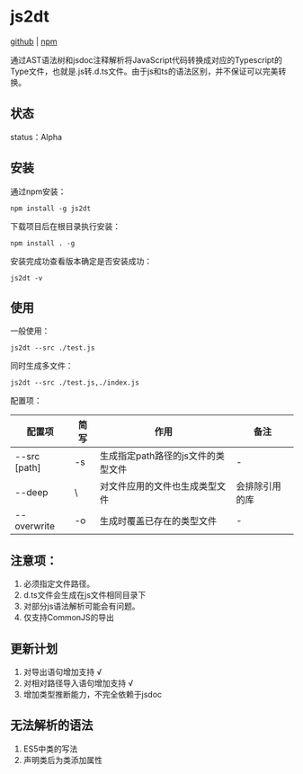 # js2dt

[github](https://github.com/demonskp/js2dt)  |  [npm](https://www.npmjs.com/package/js2dt)

通过AST语法树和jsdoc注释解析将JavaScript代码转换成对应的Typescript的Type文件，也就是.js转.d.ts文件。由于js和ts的语法区别，并不保证可以完美转换。

## 状态

status：Alpha

## 安装

通过npm安装：

```
npm install -g js2dt
```

下载项目后在根目录执行安装：

```
npm install . -g
```

安装完成功查看版本确定是否安装成功：

```
js2dt -v
```

## 使用

一般使用：

```
js2dt --src ./test.js
```

同时生成多文件：

```
js2dt --src ./test.js,./index.js
```

配置项：

配置项|简写|作用|备注
---|---|---|---
--src [path]|-s|生成指定path路径的js文件的类型文件|-
--deep | \ | 对文件应用的文件也生成类型文件 | 会排除引用的库
--overwrite| -o | 生成时覆盖已存在的类型文件 | -

## 注意项：

1. 必须指定文件路径。
2. d.ts文件会生成在js文件相同目录下
3. 对部分js语法解析可能会有问题。
4. 仅支持CommonJS的导出

## 更新计划

1. 对导出语句增加支持 √
2. 对相对路径导入语句增加支持 √
3. 增加类型推断能力，不完全依赖于jsdoc

## 无法解析的语法

1. ES5中类的写法
2. 声明类后为类添加属性